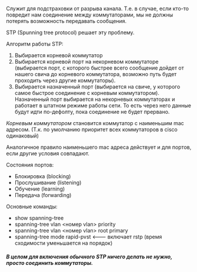 Служит для подстраховки от разрыва канала. Т.е. в случае, если кто-то повредит нам соединение между коммутаторами, мы не должны потерять возможность передавать сообщения. 

STP (Spunning tree protocol) решает эту проблему. 

Алгоритм работы STP:
1) Выбирается корневой коммутатор
2) Выбирается корневой порт на некорневом коммутаторе (выбирается порт, с которого быстрее всего сообщение дойдет от нашего свича до корневого коммутатора, возможно путь будет проходить через другие коммутаторы).
3) Выбирается назначенный порт (выбирается на свиче, у которого самое быстрое соединение с корневым коммутатором). Назначенный порт выбирается на некорневых коммутаторах и работает в штатном режиме работы сети. То есть через него данные будут идти по-дефолту, пока соединение не будет прервано.

*Корневым коммутатором* становится коммутатор с наименьшим mac адресом. (Т.к. по умолчанию приоритет всех коммутаторов в cisco одинаковый)

Аналогичное правило наименьшего mac адреса действует и для портов, если другие условия совпадают.

Состояния портов:
* Блокировка (blocking)
* Прослушивание (listening)
* Обучение (learning)
* Передача (forwarding)

Основные команды:
* show spanning-tree
* spanning-tree vlan <номер vlan> priority 
* spanning-tree vlan <номер vlan> root primary
* spanning-tree mode rapid-pvst <--- включает rstp (время сходимости уменьшается на порядок)

##### В целом для включения обычного STP ничего делать не нужно, просто соединить коммутаторы.